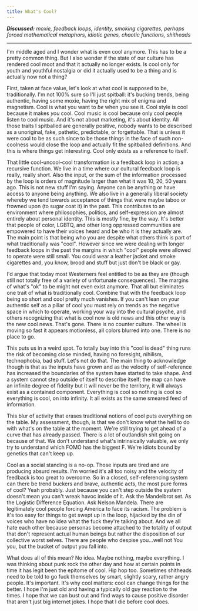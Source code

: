 ```yaml
---
title: What's Cool?
---
```


***Discussed:*** *moxie, feedback loops, identity, smoking cigarettes, perhaps
forced mathematical metaphors, idiotic genes, chaotic functions, shitheads*

<hr />

I'm middle aged and I wonder what is even cool anymore. This has to be a pretty common
thing. But I also wonder if the state of our culture has rendered cool moot and
that it actually no longer exists. Is cool only for youth and youthful
nostalgia or did it actually used to be a thing and is actually now not a thing?

First, taken at face value, let's look at what cool is supposed to be,
traditionally. I'm not 100% sure so I'll just spitball: it's bucking trends,
being authentic, having some moxie, having the right mix of enigma and
magnetism. Cool is what you want to _be_ when you see it. Cool style is cool
because it makes _you_ cool. Cool music is cool because only cool people listen
to cool music. And it's not about marketing, it's about identity. All those traits I spitballed are
generally positive, nobody wants to be described as a unoriginal, fake,
pathetic, predictable, or forgettable. That is unless it were cool to be as such since
to be those things in the face of such non-coolness would close the loop and
actually fit the spitballed definitions. And this is where things get
interesting. Cool only exists as a reference to itself.

That little cool-uncool-cool transformation is a feedback loop in action; a recursive
function. We live in a time where our cultural feedback loop is really, really
short. Also the input, or the sum of the information processed by the loop is
orders of magnitude larger than what it was 10, 20, 50 years ago. This is not
new stuff I'm saying. Anyone can be anything or have access to anyone being
anything. We also live in a generally liberal society whereby we tend towards acceptance of things that
were maybe taboo or frowned upon (to sugar coat it) in the past. This contributes to an environment
where philosophies, politics, and self-expression are almost entirely about
personal identity. This is mostly fine, by the way. It's better that people of color, LGBTQ, and other long
oppressed communities are empowered to have their voices heard and be who it is
they actually are. The main point is that being who you are despite what others
think is part of what traditionally was "cool". However since we were dealing with longer feedback
loops in the past the margins in which "cool" people were allowed to operate were still
small. You could wear a leather jacket and smoke cigarettes and, you know, brood
and stuff but just don't be black or gay. 

I'd argue that today most Westerners feel entitled to be as they are (though
still not totally free of a variety of unfortunate consequences). The margins of
what's "ok" to be might not even exist anymore. That all but eliminates one trait of
what is traditionally cool. Combine that with the feedback loop being so short
and cool pretty much vanishes. If you can't lean on your authentic self as a
pillar of cool you must rely on trends as the negative space in which to operate, working your way into the
cultural psyche, and others recognizing that what is cool now is old news and this
other way is the new cool news. That's gone. There is no counter culture. The wheel is moving so fast it appears motionless,
all colors blurred into one. There is no place to go.

This puts us in a weird spot. To totally buy into this "cool is dead" thing runs the risk of
becoming close minded, having no foresight, nihilism, technophobia, bad stuff.
Let's not do that. The main thing to acknowledge though is that as the inputs have grown
and as the velocity of self-reference has increased the boundaries of the system have started to
take shape. And a system cannot step outside of itself to describe itself; the
map can have an infinite degree of fidelity but it will never be the territory,
it will always exist as a contained component. Everything is cool so
nothing is cool so everything is cool, on into infinity. It all exists as the
same smeared feed of information.

This blur of activity that erases traditional notions of cool puts everything on the table.
My assessment, though, is that we don't know what the hell to do with what's on the table
at the moment. We're still trying to get ahead of a curve that has already passed.
There is a lot of outlandish shit going on because of that. We don't
understand what's intrinsically valuable, we only try to understand which FOMO has the
biggest F. We're idiots bound by genetics that can't keep up.

Cool as a social standing is a no-op. Those inputs are tired and are producing
absurd results. I'm worried it's all too noisy and the velocity of feedback is
too great to overcome. So in a closed, self-referencing system can there be trend buckers and brave,
authentic acts, the most pure forms of cool? Yeah probably. Just because you
can't step outside the system doesn't mean you can't wreak havoc inside of it.
Ask the Mandelbrot set. As the Logistic Difference Equation. Ask Nelson
Mandela. There are legitimately cool people forcing America to face its racism.
The problem is it's too easy for things to get swept up in the loop, hijacked by
the din of voices who have no idea what the fuck they're talking about. And we
all hate each other because personas become attached to the totality
of output that don't represent actual human beings but rather the disposition of
our collective worst selves. There are people who despise you...well not You you,
but the bucket of output you fall into.

What does all of this mean? No idea. Maybe nothing, maybe everything. I was
thinking about punk rock the other day and how at certain points in time it
has legit been the epitome of cool. Hip hop too. Sometimes shitheads need to be told to go fuck themselves by
smart, slightly scary, rather angry people. It's important.
It's why cool matters: cool can change things for the better. I hope I'm just
old and having a typically old guy reaction to the times. I hope that we can
bust out and find ways to cause positive disorder that aren't just big internet
jokes. I hope that I die before cool does.
